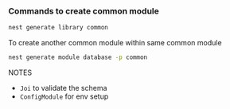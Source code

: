 ###



### Commands to create common module

```bash
nest generate library common
```

To create another common module within same common module

```bash
nest generate module database -p common
```


NOTES 

- `Joi` to validate the schema
- `ConfigModule` for env setup